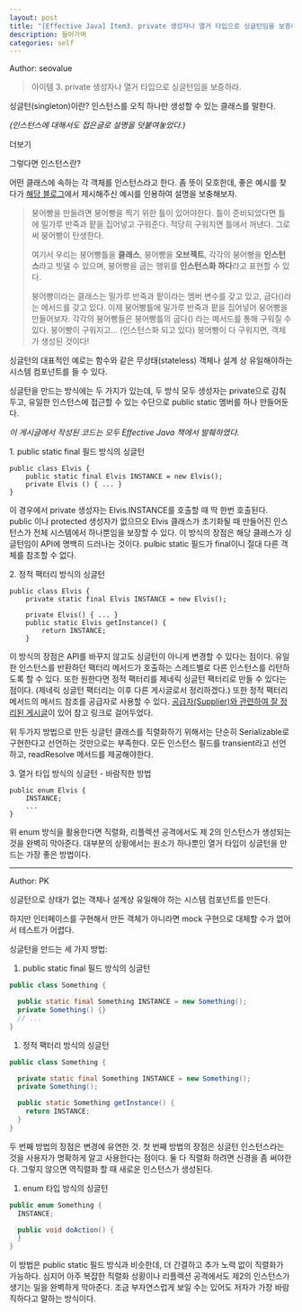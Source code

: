 ```yaml
---
layout: post
title: "[Effective Java] Item3. private 생성자나 열거 타입으로 싱글턴임을 보증하라"
description: 들어가며
categories: self
---
```


Author: seovalue

> 아이템 3. private 생성자나 열거 타입으로 싱글턴임을 보증하라.

싱글턴(singleton)이란? 인스턴스를 오직 하나만 생성할 수 있는 클래스를 말한다.

_(인스턴스에 대해서도 접은글로 설명을 덧붙여놓았다.)_

더보기

그렇다면 인스턴스란?

어떤 클래스에 속하는 각 객체를 인스턴스라고 한다. 좀 뜻이 모호한데, 좋은 예시를 찾다가 [해당 블로그](https://victor8481.tistory.com/280)에서 제시해주신 예시를 인용하여 설명을 보충해보자.

> 붕어빵을 만들려면 붕어빵을 찍기 위한 틀이 있어야한다. 틀이 준비되었다면 틀에 밀가루 반죽과 팥을 집어넣고 구워준다. 적당히 구워지면 틀에서 꺼낸다. 그로써 붕어빵이 탄생한다.
>
> 여기서 우리는 붕어빵틀을 **클래스**, 붕어빵을 **오브젝트**, 각각의 붕어빵을 **인스턴스**라고 빗댈 수 있으며, 붕어빵을 굽는 행위를 **인스턴스화 하다**라고 표현할 수 있다. 
>
> 붕어빵이라는 클래스는 밀가루 반죽과 팥이라는 멤버 변수를 갖고 있고, 굽다()라는 메서드를 갖고 있다. 이제 붕어빵틀에 밀가루 반죽과 팥을 집어넣어 붕어빵을 만들어보자. 각각의 붕어빵들은 붕어빵틀의 굽다() 라는 메서드를 통해 구워질 수 있다. 붕어빵이 구워지고... (인스턴스화 되고 있다) 붕어빵이 다 구워지면, 객체가 생성된 것이다!

싱글턴의 대표적인 예로는 함수와 같은 무상태(stateless) 객체나 설계 상 유일해야하는 시스템 컴포넌트를 들 수 있다.

싱글턴을 만드는 방식에는 두 가지가 있는데, 두 방식 모두 생성자는 private으로 감춰두고, 유일한 인스턴스에 접근할 수 있는 수단으로 public static 멤버를 하나 만들어둔다.

_이 게시글에서 작성된 코드는 모두 Effective Java 책에서 발췌하였다._

1\. public static final 필드 방식의 싱글턴

```
public class Elvis {
    public static final Elvis INSTANCE = new Elvis();
    private Elvis () { ... }
}
```

이 경우에서 private 생성자는 Elvis.INSTANCE를 호출할 때 딱 한번 호출된다. public 이나 protected 생성자가 없으므오 Elvis 클래스가 초기화될 때 만들어진 인스턴스가 전체 시스템에서 하나뿐임을 보장할 수 있다. 이 방식의 장점은 해당 클래스가 싱글턴임이 API에 명백히 드러나는 것이다. pulbic static 필드가 final이니 절대 다른 객체를 참조할 수 없다.

2\. 정적 팩터리 방식의 싱글턴

```
public class Elvis {
    private static final Elvis INSTANCE = new Elvis();
    
    private Elvis() { ... }
    public static Elvis getInstance() {
        return INSTANCE;
    }
```

이 방식의 장점은 API를 바꾸지 않고도 싱글턴이 아니게 변경할 수 있다는 점이다. 유일한 인스턴스를 반환하던 팩터리 메서드가 호출하는 스레드별로 다른 인스턴스를 리턴하도록 할 수 있다. 또한 원한다면 정적 팩터리를 제네릭 싱글턴 팩터리로 만들 수 있다는 점이다. (제네릭 싱글턴 팩터리는 이후 다른 게시글로서 정리하겠다.) 또한 정적 팩터리 메서드의 메서드 참조를 공급자로 사용할 수 있다. [공급자(Supplier)와 관련하여 잘 정리된 게시글](https://m.blog.naver.com/zzang9ha/222087025042)이 있어 참고 링크로 걸어두었다.

위 두가지 방법으로 만든 싱글턴 클래스를 직렬화하기 위해서는 단순히 Serializable로 구현한다고 선언하는 것만으로는 부족한다. 모든 인스턴스 필드를 transient라고 선언하고, readResolve 메서드를 제공해야한다.

3\. 열거 타입 방식의 싱글턴 - 바람직한 방법

```
public enum Elvis {
    INSTANCE;
    ...
}
```

위 enum 방식을 활용한다면 직렬화, 리플렉션 공격에서도 제 2의 인스턴스가 생성되는 것을 완벽히 막아준다. 대부분의 상황에서는 원소가 하나뿐인 열거 타입이 싱글턴을 만드는 가장 좋은 방법이다.

-----

Author: PK

싱글턴으로 상태가 없는 객체나 설계상 유일해야 하는 시스템 컴포넌트를 만든다.

하지만 인터페이스를 구현해서 만든 객체가 아니라면 mock 구현으로 대체할 수가 없어서 테스트가 어렵다.

싱글턴을 만드는 세 가지 방법:

1. public static final 필드 방식의 싱글턴

```java
public class Something {

  public static final Something INSTANCE = new Something();
  private Something() {}
  // ...
}
```

1. 정적 팩터리 방식의 싱글턴

```java
public class Something {

  private static final Something INSTANCE = new Something();
  private Something();

  public static Something getInstance() {
    return INSTANCE;
  }
}
```
두 번째 방법의 장점은 변경에 유연한 것. 첫 번째 방법의 장점은 싱글턴 인스턴스라는 것을 사용자가 명확하게 알고 사용한다는 점이다. 둘 다 직렬화 하려면 신경을 좀 써야한다. 그렇지 않으면 역직렬화 할 때 새로운 인스턴스가 생성된다.

1. enum 타입 방식의 싱글턴

```java
public enum Something {
  INSTANCE;

  public void doAction() {
  }
}
```

이 방법은 public static 필드 방식과 비슷한데, 더 간결하고 추가 노력 없이 직렬화가 가능하다. 심지어 아주 복잡한 직렬화 상황이나 리플렉션 공격에서도 제2의 인스턴스가 생기는 일을 완벽하게 막아준다. 조금 부자연스럽게 보일 수는 있어도 저자가 가장 바람직하다고 말하는 방식이다.
